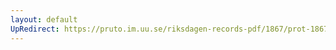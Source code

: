 ```yaml
---
layout: default
UpRedirect: https://pruto.im.uu.se/riksdagen-records-pdf/1867/prot-1867--ak--406/prot-1867--ak--406_025.pdf
---
```

